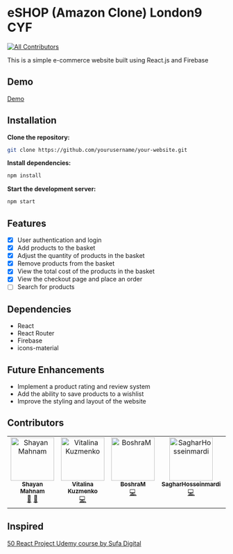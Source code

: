 # eSHOP (Amazon Clone) London9 CYF
<!-- ALL-CONTRIBUTORS-BADGE:START - Do not remove or modify this section -->
[![All Contributors](https://img.shields.io/badge/all_contributors-7-orange.svg?style=flat-square)](#contributors-)
<!-- ALL-CONTRIBUTORS-BADGE:END -->
This is a simple e-commerce website built using React.js and Firebase

## Demo
<a href="https://london9-amazon-clone-50-react-project.netlify.app/">Demo</a>


## Installation
**Clone the repository:**
```bash
git clone https://github.com/yourusername/your-website.git
```
**Install dependencies:**
```bash
npm install
```
**Start the development server:**
```bash
npm start
```

## Features
- [x] User authentication and login
- [x] Add products to the basket
- [x] Adjust the quantity of products in the basket
- [x] Remove products from the basket
- [x] View the total cost of the products in the basket
- [x] View the checkout page and place an order
- [ ] Search for products

## Dependencies
- React
- React Router
- Firebase
- icons-material

## Future Enhancements
- Implement a product rating and review system
- Add the ability to save products to a wishlist
- Improve the styling and layout of the website


## Contributors
<!-- ALL-CONTRIBUTORS-LIST:START - Do not remove or modify this section -->
<!-- prettier-ignore-start -->
<!-- markdownlint-disable -->
<table>
  <tbody>
    <tr>
      <td align="center" valign="top" width="14.28%"><a href="https://shayanmahnam.netlify.app"><img src="https://avatars.githubusercontent.com/u/95313895?v=4?s=100" width="100px;" alt="Shayan Mahnam"/><br /><sub><b>Shayan Mahnam</b></sub></a><br /><a href="#design-ShayanMahnam" title="Design">🎨</a> <a href="#projectManagement-ShayanMahnam" title="Project Management">📆</a></td>
      <td align="center" valign="top" width="14.28%"><a href="https://vitalina-kuzmenko-portfolio.netlify.app"><img src="https://avatars.githubusercontent.com/u/91835307?v=4?s=100" width="100px;" alt="Vitalina Kuzmenko"/><br /><sub><b>Vitalina Kuzmenko</b></sub></a><br /><a href="https://github.com/ShayanMahnam/team-amazon-clone/commits?author=VitalinaKuzmenko" title="Code">💻</a></td>
      <td align="center" valign="top" width="14.28%"><a href="https://github.com/BoshraM"><img src="https://avatars.githubusercontent.com/u/113248018?v=4?s=100" width="100px;" alt="BoshraM"/><br /><sub><b>BoshraM</b></sub></a><br /><a href="https://github.com/ShayanMahnam/team-amazon-clone/commits?author=BoshraM" title="Code">💻</a></td>
      <td align="center" valign="top" width="14.28%"><a href="https://github.com/SagharHosseinmardi"><img src="https://avatars.githubusercontent.com/u/108956395?v=4?s=100" width="100px;" alt="SagharHosseinmardi"/><br /><sub><b>SagharHosseinmardi</b></sub></a><br /><a href="https://github.com/ShayanMahnam/team-amazon-clone/commits?author=SagharHosseinmardi" title="Code">💻</a></td>
      <td align="center" valign="top" width="14.28%"><a href="https://github.com/Bahare09"><img src="https://avatars.githubusercontent.com/u/108987748?v=4?s=100" width="100px;" alt="Bahare"/><br /><sub><b>Bahare</b></sub></a><br /><a href="https://github.com/ShayanMahnam/team-amazon-clone/commits?author=Bahare09" title="Code">💻</a></td>
      <td align="center" valign="top" width="14.28%"><a href="https://github.com/elahemortazavi"><img src="https://avatars.githubusercontent.com/u/106202329?v=4?s=100" width="100px;" alt="elahemortazavi"/><br /><sub><b>elahemortazavi</b></sub></a><br /><a href="https://github.com/ShayanMahnam/team-amazon-clone/commits?author=elahemortazavi" title="Code">💻</a></td>
      <td align="center" valign="top" width="14.28%"><a href="https://github.com/Farnooshmo"><img src="https://avatars.githubusercontent.com/u/91014204?v=4?s=100" width="100px;" alt="Farnoosh Moayeri"/><br /><sub><b>Farnoosh Moayeri</b></sub></a><br /><a href="https://github.com/ShayanMahnam/team-amazon-clone/commits?author=Farnooshmo" title="Code">💻</a></td>
    </tr>
  </tbody>
</table>

<!-- markdownlint-restore -->
<!-- prettier-ignore-end -->

<!-- ALL-CONTRIBUTORS-LIST:END -->
<!-- markdownlint-disable -->

<!-- markdownlint-restore -->
<!-- prettier-ignore-end -->

<!-- ALL-CONTRIBUTORS-LIST:END -->
## Inspired 
<a href="https://www.udemy.com/user/sufa-digital/">50 React Project Udemy course by Sufa Digital</a>
